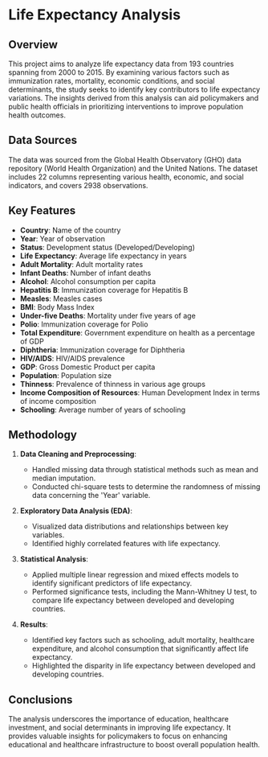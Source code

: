# Life Expectancy Analysis

## Overview
This project aims to analyze life expectancy data from 193 countries spanning from 2000 to 2015. By examining various factors such as immunization rates, mortality, economic conditions, and social determinants, the study seeks to identify key contributors to life expectancy variations. The insights derived from this analysis can aid policymakers and public health officials in prioritizing interventions to improve population health outcomes.

## Data Sources
The data was sourced from the Global Health Observatory (GHO) data repository (World Health Organization) and the United Nations. The dataset includes 22 columns representing various health, economic, and social indicators, and covers 2938 observations.

## Key Features
- **Country**: Name of the country
- **Year**: Year of observation
- **Status**: Development status (Developed/Developing)
- **Life Expectancy**: Average life expectancy in years
- **Adult Mortality**: Adult mortality rates
- **Infant Deaths**: Number of infant deaths
- **Alcohol**: Alcohol consumption per capita
- **Hepatitis B**: Immunization coverage for Hepatitis B
- **Measles**: Measles cases
- **BMI**: Body Mass Index
- **Under-five Deaths**: Mortality under five years of age
- **Polio**: Immunization coverage for Polio
- **Total Expenditure**: Government expenditure on health as a percentage of GDP
- **Diphtheria**: Immunization coverage for Diphtheria
- **HIV/AIDS**: HIV/AIDS prevalence
- **GDP**: Gross Domestic Product per capita
- **Population**: Population size
- **Thinness**: Prevalence of thinness in various age groups
- **Income Composition of Resources**: Human Development Index in terms of income composition
- **Schooling**: Average number of years of schooling

## Methodology
1. **Data Cleaning and Preprocessing**:
   - Handled missing data through statistical methods such as mean and median imputation.
   - Conducted chi-square tests to determine the randomness of missing data concerning the 'Year' variable.

2. **Exploratory Data Analysis (EDA)**:
   - Visualized data distributions and relationships between key variables.
   - Identified highly correlated features with life expectancy.

3. **Statistical Analysis**:
   - Applied multiple linear regression and mixed effects models to identify significant predictors of life expectancy.
   - Performed significance tests, including the Mann-Whitney U test, to compare life expectancy between developed and developing countries.

4. **Results**:
   - Identified key factors such as schooling, adult mortality, healthcare expenditure, and alcohol consumption that significantly affect life expectancy.
   - Highlighted the disparity in life expectancy between developed and developing countries.

## Conclusions
The analysis underscores the importance of education, healthcare investment, and social determinants in improving life expectancy. It provides valuable insights for policymakers to focus on enhancing educational and healthcare infrastructure to boost overall population health.
